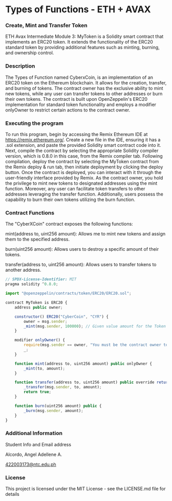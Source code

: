 # Types of Functions - ETH + AVAX

### Create, Mint and Transfer Token
ETH Avax Intermediate Module 3: MyToken is a Solidity smart contract that implements an ERC20 token. It extends the functionality of the ERC20 standard token by providing additional features such as minting, burning, and ownership control.

### Description

The Types of Function named CyberxCoin, is an implementation of an ERC20 token on the Ethereum blockchain. It allows for the creation, transfer, and burning of tokens. The contract owner has the exclusive ability to mint new tokens, while any user can transfer tokens to other addresses or burn their own tokens. The contract is built upon OpenZeppelin's ERC20 implementation for standard token functionality and employs a modifier onlyOwner to restrict certain actions to the contract owner.

### Executing the program

To run this program, begin by accessing the Remix Ethereum IDE at https://remix.ethereum.org/. Create a new file in the IDE, ensuring it has a .sol extension, and paste the provided Solidity smart contract code into it. Next, compile the contract by selecting the appropriate Solidity compiler version, which is 0.8.0 in this case, from the Remix compiler tab. Following compilation, deploy the contract by selecting the MyToken contract from the Remix deploy & run tab, then initiate deployment by clicking the deploy button. Once the contract is deployed, you can interact with it through the user-friendly interface provided by Remix. As the contract owner, you hold the privilege to mint new tokens to designated addresses using the mint function. Moreover, any user can facilitate token transfers to other addresses leveraging the transfer function. Additionally, users possess the capability to burn their own tokens utilizing the burn function.

### Contract Functions

The "CyberXCoin" contract exposes the following functions:

mint(address to, uint256 amount): Allows me to mint new tokens and assign them to the specified address.

burn(uint256 amount): Allows users to destroy a specific amount of their tokens.

transfer(address to, uint256 amount): Allows users to transfer tokens to another address.

```javascript
// SPDX-License-Identifier: MIT
pragma solidity ^0.8.0;

import "@openzeppelin/contracts/token/ERC20/ERC20.sol";

contract MyToken is ERC20 {
    address public owner;

    constructor() ERC20("CyberCoin", "CYR") {
        owner = msg.sender;
        _mint(msg.sender, 100000); // Given value amount for the Token
    }

    modifier onlyOwner() {
        require(msg.sender == owner, "You must be the contract owner to do this");
        _;
    }

    function mint(address to, uint256 amount) public onlyOwner {
        _mint(to, amount);
    }

    function transfer(address to, uint256 amount) public override returns (bool) {
        _transfer(msg.sender, to, amount);
        return true;
    }

    function burn(uint256 amount) public {
        _burn(msg.sender, amount);
    }
}
```

### Additional Information

Student Info and Email address

Alcordo, Angel Adellene A. 

422003173@ntc.edu.ph

### License

This project is licensed under the MIT License - see the LICENSE.md file for details


